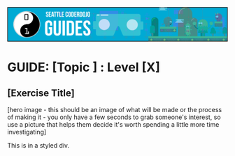 <img src="../images/guideshero.png" title="Seattle CoderDojo Guide Template">

# GUIDE: [Topic ] : Level [X]

## [Exercise Title] 

[hero image - this should be an image of what will be made or the process of making it - you only have a few seconds to grab someone's interest, so use a picture that helps them decide it's worth spending a little more time investigating]


<style>
  .article {bgcolor: #DDDDEF;}
</style>
<div class="article">
This is in a styled div.
</div>

